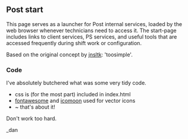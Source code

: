 ## Post start
This page serves as a launcher for Post internal services, loaded by the web browser whenever technicians need to access it. The start-page includes links to client services, PS services, and useful tools that are accessed frequently during shift work or configuration.

Based on the original concept by [jnsltk](https://github.com/jnsltk/startpages): 'toosimple'.

### Code
I've absolutely butchered what was some very tidy code.
* css is (for the most part) included in index.html
* [fontawesome](http://fontawesome.io/) and [icomoon](https://icomoon.io/) used for vector icons
* ~ that's about it!

Don't work too hard.

_dan
